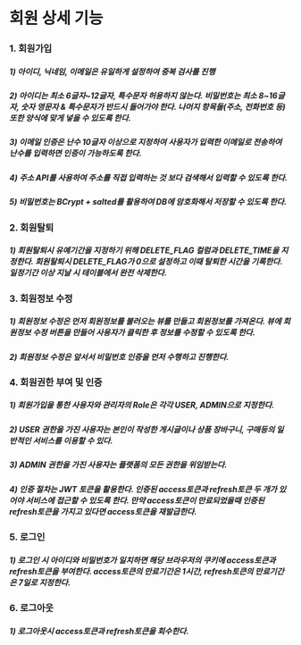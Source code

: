# 회원 상세 기능

### 1. 회원가입
##### 1) 아이디, 닉네임, 이메일은 유일하게 설정하여 중복 검사를 진행
##### 2) 아이디는 최소 6글자~12글자, 특수문자 허용하지 않는다. 비밀번호는 최소 8~16글자, 숫자 영문자 & 특수문자가 반드시 들어가야 한다. 나머지 항목들(주소, 전화번호 등) 또한 양식에 맞게 넣을 수 있도록 한다.
##### 3) 이메일 인증은 난수 10글자 이상으로 지정하여 사용자가 입력한 이메일로 전송하여 난수를 입력하면 인증이 가능하도록 한다.
##### 4) 주소 API를 사용하여 주소를 직접 입력하는 것 보다 검색해서 입력할 수 있도록 한다.
##### 5) 비밀번호는 BCrypt + salted를 활용하여 DB에 암호화해서 저장할 수 있도록 한다.

### 2. 회원탈퇴
##### 1) 회원탈퇴시 유예기간을 지정하기 위해 DELETE_FLAG 컬럼과 DELETE_TIME을 지정한다. 회원탈퇴시 DELETE_FLAG가 0으로 설정하고 이때 탈퇴한 시간을 기록한다. 일정기간 이상 지날 시 테이블에서 완전 삭제한다.

### 3. 회원정보 수정
##### 1) 회원정보 수정은 먼저 회원정보를 불러오는 뷰를 만들고 회원정보를 가져온다. 뷰에 회원정보 수정 버튼을 만들어 사용자가 클릭한 후 정보를 수정할 수 있도록 한다.
##### 2) 회원정보 수정은 앞서서 비밀번호 인증을 먼저 수행하고 진행한다.

### 4. 회원권한 부여 및 인증
##### 1) 회원가입을 통한 사용자와 관리자의 Role은 각각 USER, ADMIN으로 지정한다. 
##### 2) USER 권한을 가진 사용자는 본인이 작성한 게시글이나 상품 장바구니, 구매등의 일반적인 서비스를 이용할 수 있다.
##### 3) ADMIN 권한을 가진 사용자는 플랫폼의 모든 권한을 위임받는다.
##### 4) 인증 절차는 JWT 토큰을 활용한다. 인증된 access토큰과 refresh토큰 두 개가 있어야 서비스에 접근할 수 있도록 한다. 만약 access토큰이 만료되었을때 인증된 refresh토큰을 가지고 있다면 access토큰을 재발급한다.


### 5. 로그인
##### 1) 로그인 시 아이디와 비밀번호가 일치하면 해당 브라우저의 쿠키에 access토큰과 refresh토큰을 부여한다. access토큰의 만료기간은 1시간, refresh토큰의 만료기간은 7일로 지정한다.

### 6. 로그아웃
##### 1) 로그아웃시 access토큰과 refresh토큰을 회수한다.